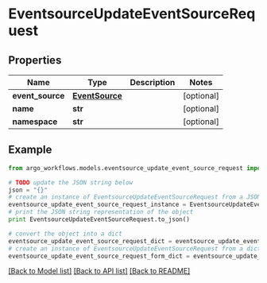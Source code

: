 # EventsourceUpdateEventSourceRequest


## Properties

Name | Type | Description | Notes
------------ | ------------- | ------------- | -------------
**event_source** | [**EventSource**](EventSource.md) |  | [optional] 
**name** | **str** |  | [optional] 
**namespace** | **str** |  | [optional] 

## Example

```python
from argo_workflows.models.eventsource_update_event_source_request import EventsourceUpdateEventSourceRequest

# TODO update the JSON string below
json = "{}"
# create an instance of EventsourceUpdateEventSourceRequest from a JSON string
eventsource_update_event_source_request_instance = EventsourceUpdateEventSourceRequest.from_json(json)
# print the JSON string representation of the object
print EventsourceUpdateEventSourceRequest.to_json()

# convert the object into a dict
eventsource_update_event_source_request_dict = eventsource_update_event_source_request_instance.to_dict()
# create an instance of EventsourceUpdateEventSourceRequest from a dict
eventsource_update_event_source_request_form_dict = eventsource_update_event_source_request.from_dict(eventsource_update_event_source_request_dict)
```
[[Back to Model list]](../README.md#documentation-for-models) [[Back to API list]](../README.md#documentation-for-api-endpoints) [[Back to README]](../README.md)


